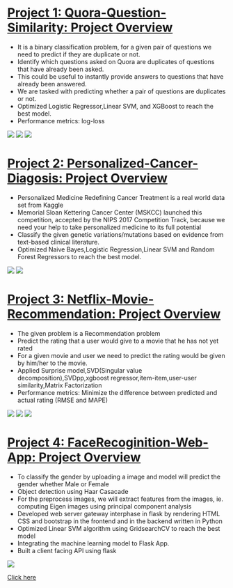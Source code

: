 
# [Project 1: Quora-Question-Similarity: Project Overview](https://github.com/vaibhavt14/Quora-Question-Similarity) 
* It is a binary classification problem, for a given pair of questions we need to predict if they are duplicate or not.
* Identify which questions asked on Quora are duplicates of questions that have already been asked.
* This could be useful to instantly provide answers to questions that have already been answered.
* We are tasked with predicting whether a pair of questions are duplicates or not.  
* Optimized Logistic Regressor,Linear SVM, and XGBoost to reach the best model. 
* Performance metrics: log-loss

![](/images/class_distribution.png)
![](/images/questions.png)
![](/images/questions_occurence.png)


# [Project 2: Personalized-Cancer-Diagosis: Project Overview](https://github.com/vaibhavt14/Personalized-Cancer-Diagosis)
* Personalized Medicine Redefining Cancer Treatment is a real world data set from Kaggle
* Memorial Sloan Kettering Cancer Center (MSKCC) launched this competition, accepted by the NIPS 2017 Competition Track, because we need your help to take personalized medicine     to its full potential
* Classify the given genetic variations/mutations based on evidence from text-based clinical literature.
* Optimized Naive Bayes,Logistic Regression,Linear SVM and Random Forest Regressors to reach the best model. 

![](/images/dist_cancer.png)
![](/images/histogram.png)


# [Project 3: Netflix-Movie-Recommendation: Project Overview](https://github.com/vaibhavt14/Netflix-Movie-Recommendation)
* The given problem is a Recommendation problem 
* Predict the rating that a user would give to a movie that he has not yet rated
* For a given movie and user we need to predict the rating would be given by him/her to the movie. 
* Applied Surprise model,SVD(Singular value decomposition),SVDpp,xgboost regressor,item-item,user-user similarity,Matrix Factorization
* Performance metrics: Minimize the difference between predicted and actual rating (RMSE and MAPE)

![](/images/rating_dist.png)
![](/images/rating_per_month.png)
![](/images/rating_per_movie.png)

# [Project 4: FaceRecoginition-Web-App: Project Overview](https://github.com/vaibhavt14/FaceRecoginition-Web-App) 
* To classify the gender by uploading a image and model will predict the gender whether Male or Female 
* Object detection using Haar Casacade 
* For the preprocess images, we will extract features from the images, ie. computing Eigen images using principal component analysis 
* Developed web server gateway interphase in flask by rendering HTML CSS and bootstrap in the frontend and in the backend written in Python
* Optimized Linear SVM algorithm using GridsearchCV to reach the best model
* Integrating the machine learning model to Flask App.
* Built a client facing API using flask

![](/images/test.jpg)

 [Click here](http://169.63.212.53:8085/)

